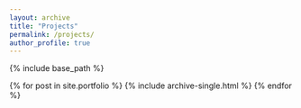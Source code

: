 ```yaml
---
layout: archive 
title: "Projects" 
permalink: /projects/ 
author_profile: true
---
```

{% include base_path %}

{% for post in site.portfolio %}
{% include archive-single.html %}
{% endfor %}
